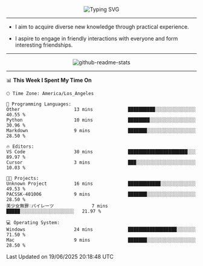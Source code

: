 <p align="center">
  <img src="https://readme-typing-svg.demolab.com?font=Fira+Code&weight=500&size=32&duration=2500&pause=1600&center=true&vCenter=true&random=false&width=1024&height=64&lines=Hi+there+%F0%9F%91%8B;I'm+delighted+you+could+make+it+here+%F0%9F%8E%89;I'm+Harry%2C+a+college+student+still+finding+my+way" alt="Typing SVG" />
</p>


---


- I aim to acquire diverse new knowledge through practical experience.

- I aspire to engage in friendly interactions with everyone and form interesting friendships.


---


<p align="center">
  <img src="https://github-readme-stats.vercel.app/api?username=Harry-Jing&show_icons=true" alt="github-readme-stats"/>
</p>


---

<!--START_SECTION:waka-->
📊 **This Week I Spent My Time On** 

```text
🕑︎ Time Zone: America/Los_Angeles

💬 Programming Languages: 
Other                    13 mins             ██████████░░░░░░░░░░░░░░░   40.55 % 
Python                   10 mins             ████████░░░░░░░░░░░░░░░░░   30.96 % 
Markdown                 9 mins              ███████░░░░░░░░░░░░░░░░░░   28.50 % 

🔥 Editors: 
VS Code                  30 mins             ██████████████████████░░░   89.97 % 
Cursor                   3 mins              ███░░░░░░░░░░░░░░░░░░░░░░   10.03 % 

🐱‍💻 Projects: 
Unknown Project          16 mins             ████████████░░░░░░░░░░░░░   49.53 % 
PACSSK-401006            9 mins              ███████░░░░░░░░░░░░░░░░░░   28.50 % 
美少女無罪♡パイレーツ              7 mins              █████░░░░░░░░░░░░░░░░░░░░   21.97 % 

💻 Operating System: 
Windows                  24 mins             ██████████████████░░░░░░░   71.50 % 
Mac                      9 mins              ███████░░░░░░░░░░░░░░░░░░   28.50 % 
```


 Last Updated on 19/06/2025 20:18:48 UTC
<!--END_SECTION:waka-->
